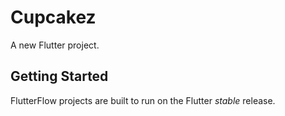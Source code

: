 # Cupcakez

A new Flutter project.

## Getting Started

FlutterFlow projects are built to run on the Flutter _stable_ release.
